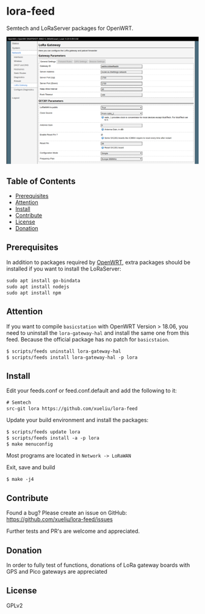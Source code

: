 # lora-feed
Semtech and LoRaServer packages for OpenWRT.

![luci](luci-lora-gateway.png)

## Table of Contents

- [Prerequisites](#prerequisites)
- [Attention](#attention)
- [Install](#install)
- [Contribute](#contribute)
- [License](#license)
- [Donation](#donation)

## Prerequisites

In addition to packages required by [OpenWRT](https://openwrt.org/docs/guide-developer/build-system/install-buildsystem), 
extra packages should be installed if you want to install the LoRaServer:

    sudo apt install go-bindata
    sudo apt install nodejs
    sudo apt install npm

## Attention
If you want to compile `basicstation` with OpenWRT Version > 18.06, you need to uninstall the `lora-gateway-hal` 
and install the same one from this feed. Because the official package has no patch for `basicstaion`.

    $ scripts/feeds uninstall lora-gateway-hal
    $ scripts/feeds install lora-gateway-hal -p lora

## Install

Edit your feeds.conf or feed.conf.default and add the following to it:

    # Semtech
    src-git lora https://github.com/xueliu/lora-feed

Update your build environment and install the packages:

    $ scripts/feeds update lora
    $ scripts/feeds install -a -p lora
    $ make menuconfig

Most programs are located in `Network -> LoRaWAN`

Exit, save and build

    $ make -j4

## Contribute

Found a bug? Please create an issue on GitHub:
    https://github.com/xueliu/lora-feed/issues

Further tests and PR's are welcome and appreciated.

## Donation

In order to fully test of functions, donations of LoRa gateway boards with GPS and Pico gateways are appreciated

## License

GPLv2
